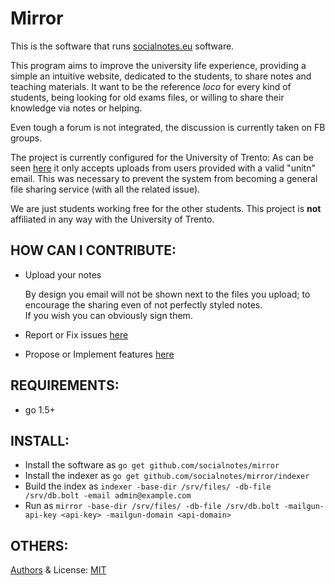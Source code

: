 # Mirror
This is the software that runs [socialnotes.eu](https://socialnotes.eu/) software.

This program aims to improve the university life experience,
providing a simple an intuitive website,
dedicated to the students, 
to share notes and teaching materials.
It want to be the reference _loco_ for every kind of students,
being looking for old exams files, or willing to share their knowledge via notes or helping.

Even tough a forum is not integrated, the discussion is currently taken on FB groups.

The project is currently configured for the University of Trento:
As can be seen [here](https://github.com/socialnotes/mirror/blob/8d62da77c534f32d9e2889ed7bcda315ee667e9f/views/upload.go#L51)
it only accepts uploads from users provided with a valid "unitn" email.
This was necessary to prevent the system from becoming a general file sharing service (with all the related issue).

We are just students working free for the other students.
This project is __not__ affiliated in any way with the University of Trento.


## HOW CAN I CONTRIBUTE:
- Upload your notes

    By design you email will not be shown next to the files you upload;
    to encourage the sharing even of not perfectly styled notes.<br>
    If you wish you can obviously sign them.
- Report or Fix issues [here](https://github.com/socialnotes/mirror/issues)
- Propose or Implement features [here](https://github.com/socialnotes/mirror/issues)

## REQUIREMENTS:
- go 1.5+

## INSTALL:
- Install the software as `go get github.com/socialnotes/mirror`
- Install the indexer as `go get github.com/socialnotes/mirror/indexer`
- Build the index as `indexer -base-dir /srv/files/ -db-file /srv/db.bolt -email admin@example.com`
- Run as `mirror -base-dir /srv/files/ -db-file /srv/db.bolt -mailgun-api-key <api-key> -mailgun-domain <api-domain>`

## OTHERS:
[Authors](AUTHORS.md) & License: [MIT](LICENSE.md)


